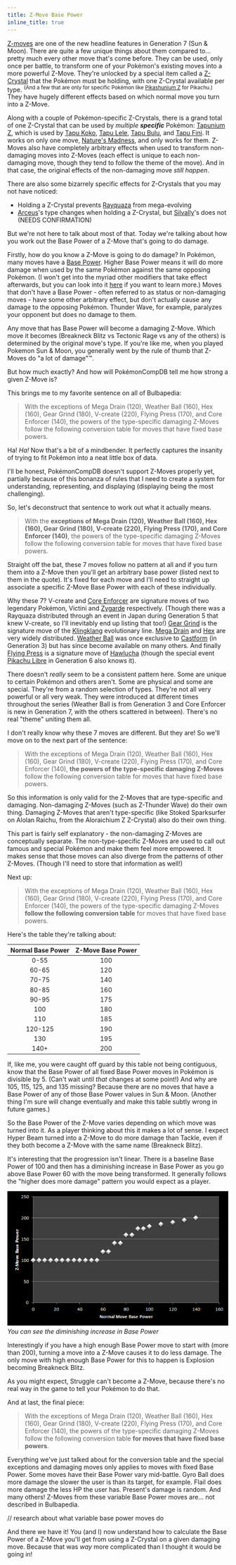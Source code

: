 ```yaml
---
title: Z-Move Base Power
inline_title: true
---
```


[Z-moves](https://bulbapedia.bulbagarden.net/wiki/Z-Move) are one of the new headline features in Generation 7 (Sun & Moon). There are quite a few unique things about them compared to... pretty much every other move that's come before. They can be used, only once per battle, to transform one of your Pokémon's existing moves into a more powerful Z-Move. They're unlocked by a special item called a [Z-Crystal](https://www.serebii.net/itemdex/list/zcrystal.shtml) that the Pokémon must be holding, with one Z-Crystal available per type. <sup>(And a few that are only for specific Pokémon like [Pikashunium Z](https://www.serebii.net/itemdex/pikashuniumz.shtml) for Pikachu.)</sup> They have hugely different effects based on which normal move you turn into a Z-Move.

Along with a couple of Pokémon-specific Z-Crystals, there is a grand total of one Z-Crystal that can be used by *multiple **specific*** Pokémon: [Tapunium Z](https://www.serebii.net/itemdex/tapuniumz.shtml), which is used by [Tapu Koko](https://www.serebii.net/pokedex-sm/785.shtml), [Tapu Lele](https://www.serebii.net/pokedex-sm/786.shtml), [Tapu Bulu](https://www.serebii.net/pokedex-sm/787.shtml), and [Tapu Fini](https://www.serebii.net/pokedex-sm/788.shtml). It works on only one move, [Nature's Madness](https://www.serebii.net/attackdex-sm/nature'smadness.shtml), and only works for them. Z-Moves also have completely arbitrary effects when used to transform non-damaging moves into Z-Moves (each effect is unique to each non-damaging move, though they tend to follow the theme of the move). And in that case, the original effects of the non-damaging move *still happen*.

There are also some bizarrely specific effects for Z-Crystals that you may not have noticed:

* Holding a Z-Crystal prevents [Rayquaza](https://www.serebii.net/pokedex-sm/384.shtml) from mega-evolving
* [Arceus](https://www.serebii.net/pokedex-sm/493.shtml)'s type changes when holding a Z-Crystal, but [Silvally](https://www.serebii.net/pokedex-sm/773.shtml)'s does not (NEEDS CONFIRMATION)

But we're not here to talk about most of that. Today we're talking about how you work out the Base Power of a Z-Move that's going to do damage.

Firstly, how do you know a Z-Move is going to do damage? In Pokémon, many moves have a [Base Power](https://bulbapedia.bulbagarden.net/wiki/Power). Higher Base Power means it will do more damage when used by the same Pokémon against the same opposing Pokémon. (I won't get into the myriad other modifiers that take effect afterwards, but you can look into it [here](https://bulbapedia.bulbagarden.net/wiki/Damage) if you want to learn more.) Moves that don't have a Base Power - often referred to as status or non-damaging moves - have some other arbitrary effect, but don't actually cause any damage to the opposing Pokémon. Thunder Wave, for example, paralyzes your opponent but does no damage to them.

Any move that has Base Power will become a damaging Z-Move. Which move it becomes (Breakneck Blitz vs Tectonic Rage vs any of the others) is determined by the original move's type. If you're like me, when you played Pokemon Sun & Moon, you generally went by the rule of thumb that Z-Moves do "a lot of damage"™.

But how much exactly? And how will PokémonCompDB tell me how strong a given Z-Move is?

This brings me to my favorite sentence on all of Bulbapedia:

> With the exceptions of Mega Drain (120), Weather Ball (160), Hex (160), Gear Grind (180), V-create (220), Flying Press (170), and Core Enforcer (140), the powers of the type-specific damaging Z-Moves follow the following conversion table for moves that have fixed base powers.

Ha! *Ha!* Now that's a bit of a mindbender. It perfectly captures the insanity of trying to fit Pokémon into a neat little box of data.

I'll be honest, PokémonCompDB doesn't support Z-Moves properly yet, partially because of this bonanza of rules that I need to create a system for understanding, representing, and displaying (displaying being the most challenging).

So, let's deconstruct that sentence to work out what it actually means.

> With the **exceptions of Mega Drain (120), Weather Ball (160), Hex (160), Gear Grind (180), V-create (220), Flying Press (170), and Core Enforcer (140)**, the powers of the type-specific damaging Z-Moves follow the following conversion table for moves that have fixed base powers.

Straight off the bat, these 7 moves follow no pattern at all and if you turn them into a Z-Move then you'll get an arbitrary base power (listed next to them in the quote). It's fixed for each move and I'll need to straight up associate a specific Z-Move Base Power with each of these individually.

Why these 7? V-create and [Core Enforcer](https://www.serebii.net/attackdex-sm/coreenforcer.shtml) are signature moves of two legendary Pokémon, Victini and [Zygarde](https://www.serebii.net/pokedex-sm/718.shtml) respectively. (Though there was a Rayquaza distributed through an event in Japan during Generation 5 that knew V-create, so I'll inevitably end up listing that too!) [Gear Grind](https://www.serebii.net/attackdex-bw/geargrind.shtml) is the signature move of the [Klingklang](https://www.serebii.net/pokedex-sm/601.shtml) evolutionary line. [Mega Drain](https://www.serebii.net/attackdex-sm/megadrain.shtml) and [Hex](https://www.serebii.net/attackdex-sm/hex.shtml) are very widely distributed. [Weather Ball](https://www.serebii.net/attackdex-xy/weatherball.shtml) was once exclusive to [Castform](https://www.serebii.net/pokedex-sm/351.shtml) (in Generation 3) but has since become available on many others. And finally [Flying Press](https://www.serebii.net/attackdex-sm/flyingpress.shtml) is a signature move of [Hawlucha](https://www.serebii.net/pokedex-sm/701.shtml) (though the special event [Pikachu Libre](https://www.serebii.net/pokedex-xy/025.shtml) in Generation 6 also knows it).

There doesn't *really* seem to be a consistent pattern here. Some are unique to certain Pokémon and others aren't. Some are physical and some are special. They're from a random selection of types. They're not all very powerful or all very weak. They were introduced at different times throughout the series (Weather Ball is from Generation 3 and Core Enforcer is new in Generation 7, with the others scattered in between). There's no real "theme" uniting them all.

I don't really know why these 7 moves are different. But they are! So we'll move on to the next part of the sentence:

> With the exceptions of Mega Drain (120), Weather Ball (160), Hex (160), Gear Grind (180), V-create (220), Flying Press (170), and Core Enforcer (140), **the powers of the type-specific damaging Z-Moves** follow the following conversion table for moves that have fixed base powers.

So this information is only valid for the Z-Moves that are type-specific and damaging. Non-damaging Z-Moves (such as Z-Thunder Wave) do their own thing. Damaging Z-Moves that aren't type-specific (like Stoked Sparksurfer on Alolan Raichu, from the Aloraichium Z Z-Crystal) also do their own thing.

This part is fairly self explanatory - the non-damaging Z-Moves are conceptually separate. The non-type-specific Z-Moves are used to call out famous and special Pokémon and make them feel more empowered. It makes sense that those moves can also diverge from the patterns of other Z-Moves. (Though I'll need to store that information as well!)

Next up:

> With the exceptions of Mega Drain (120), Weather Ball (160), Hex (160), Gear Grind (180), V-create (220), Flying Press (170), and Core Enforcer (140), the powers of the type-specific damaging Z-Moves **follow the following conversion table** for moves that have fixed base powers.

Here's the table they're talking about:

| Normal Base Power | Z-Move Base Power |
|:-----------------:|:-----------------:|
| 0-55              | 100               |
| 60-65             | 120               |
| 70-75             | 140               |
| 80-85             | 160               |
| 90-95             | 175               |
| 100               | 180               |
| 110               | 185               |
| 120-125           | 190               |
| 130               | 195               |
| 140+              | 200               |

If, like me, you were caught off guard by this table not being contiguous, know that the Base Power of all fixed Base Power moves in Pokémon is divisible by 5. (Can't wait until *that* changes at some point!) And why are 105, 115, 125, and 135 missing? Because there are no moves that have a Base Power of any of those Base Power values in Sun & Moon. (Another thing I'm sure will change eventually and make this table subtly wrong in future games.)

So the Base Power of the Z-Move varies depending on which move was turned into it. As a player thinking about this it makes a lot of sense. I expect Hyper Beam turned into a Z-Move to do more damage than Tackle, even if they both become a Z-Move with the same name (Breakneck Blitz).

It's interesting that the progression isn't linear. There is a baseline Base Power of 100 and then has a diminishing increase in Base Power as you go above Base Power 60 with the move being transformed. It generally follows the "higher does more damage" pattern you would expect as a player.

![](/assets/img/z-move-base-power-graph.png)
*You can see the diminishing increase in Base Power*

Interestingly if you have a high enough Base Power move to start with (more than 200), turning a move into a Z-Move causes it to do less damage. The only move with high enough Base Power for this to happen is Explosion becoming Breakneck Blitz.

As you might expect, Struggle can't become a Z-Move, because there's no real way in the game to tell your Pokémon to do that.

And at last, the final piece:

> With the exceptions of Mega Drain (120), Weather Ball (160), Hex (160), Gear Grind (180), V-create (220), Flying Press (170), and Core Enforcer (140), the powers of the type-specific damaging Z-Moves follow the following conversion table **for moves that have fixed base powers**.

Everything we've just talked about for the conversion table and the special exceptions and damaging moves only applies to moves with fixed Base Power. Some moves have their Base Power vary mid-battle. Gyro Ball does more damage the slower the user is than its target, for example. Flail does more damage the less HP the user has. Present's damage is random. And many others! Z-Moves from these variable Base Power moves are... not described in Bulbapedia.

// research about what variable base power moves do

And there we have it! You (and I) now understand how to calculate the Base Power of a Z-Move you'll get from using a Z-Crystal on a given damaging move. Because that was *way* more complicated than I thought it would be going in!